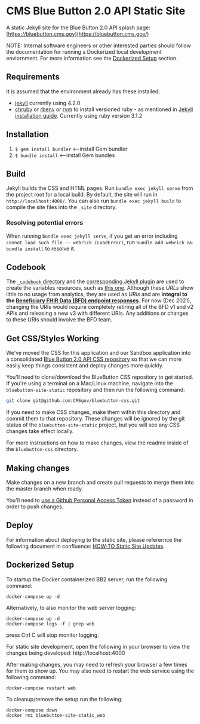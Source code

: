# CMS Blue Button 2.0 API Static Site
A static Jekyll site for the Blue Button 2.0 API splash page: [https://bluebutton.cms.gov](https://bluebutton.cms.gov/)

NOTE:  Internal software engineers or other interested parties should follow the documentation for running a Dockerized local development enviornment. For more information see the [Dockerized Setup](#dockerized-setup) section.

## Requirements
It is assumed that the environment already has these installed:
* [jekyll](https://jekyllrb.com/docs/installation/) currently using 4.2.0
* [chruby](https://github.com/postmodern/chruby) or [rbenv](https://github.com/rbenv/rbenv) or [rvm](https://rvm.io/) to install versioned ruby - as mentioned in [Jekyll installation guide](https://jekyllrb.com/docs/installation/). Currently using ruby version 3.1.2

## Installation
1. `$ gem install bundler` <—install Gem bundler
2. `$ bundle install` <—install Gem bundles

## Build
Jekyll builds the CSS and HTML pages. Run `bundle exec jekyll serve` from the project root for a local build. By default, the site will run in `http://localhost:4000/`. You can also run `bundle exec jekyll build` to compile the site files into the `_site` directory.

### Resolving potential errors
When running `bundle exec jekyll serve`, if you get an error including `cannot load such file -- webrick (LoadError)`, run `bundle add webrick && bundle install` to resolve it.

## Codebook
The [`_codebook` directory](_codebooks/) and the [corresponding Jekyll plugin](_plugins/api_codings.rb) are used to create the variables resources, such as [this one](https://bluebutton.cms.gov/resources/variables/clm_non_utlztn_days_cnt/). Although these *URLs* show little to no usage from analytics, they are used as *URIs* and are **integral to the [Beneficiary FHIR Data (BFD) endpoint responses](https://github.com/CMSgov/beneficiary-fhir-data/tree/b1ca6c4b630f6b0e5aa7e812addabf72bc334fe3/apps/bfd-server/bfd-server-war/src/test/resources/endpoint-responses)**. For now (Dec 2021), changing the URIs would require completely retiring all of the BFD v1 and v2 APIs and releasing a new v3 with different URIs. Any additions or changes to these URIs should involve the BFD team.

## Get CSS/Styles Working
We've moved the CSS for this application and our Sandbox application into a consolidated [Blue Button 2.0 API CSS repository](https://github.com/CMSgov/bluebutton-css) so that we can more easily keep things consistent and deploy changes more quickly.

You'll need to clone/download the BlueButton CSS repository to get started. If you're using a terminal on a Mac/Linux machine, navigate into the `bluebutton-site-static` repository and then run the following command:

```bash
git clone git@github.com:CMSgov/bluebutton-css.git
```

If you need to make CSS changes, make them within this directory and commit them to that repository. These changes will be ignored by the git status of the `bluebutton-site-static` project, but you will see any CSS changes take effect locally.

For more instructions on how to make changes, view the readme inside of the `bluebutton-css` directory.

## Making changes
Make changes on a new branch and create pull requests to merge them into the master branch when ready.

You'll need to [use a Github Personal Access Token](https://docs.github.com/en/authentication/keeping-your-account-and-data-secure/creating-a-personal-access-token) instead of a password in order to push changes.

## Deploy

For information about deploying to the static site, please referernce the following document in confluence: [HOW-TO Static Site Updates](https://confluence.cms.gov/display/BB2/HOW-TO+Static+Site+Updates).

## Dockerized Setup

To startup the Docker containerized BB2 server, run the following command:

```
docker-compose up -d

```

Alternatively, to also monitor the web server logging:

```
docker-compose up -d
docker-compose logs -f | grep web

```
press Ctrl C will stop monitor logging.

For static site development, open the following in your browser to view the changes being developed:  http://localhost:4000

After making changes, you may need to refresh your browser a few times for them to show up. You may also need to restart the web service using the following command:

```
docker-compose restart web
```

To cleanup/remove the setup run the following:

```
docker-compose down
docker rmi bluebutton-site-static_web
```
